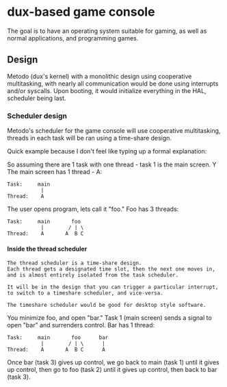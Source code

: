 # dux-based game console #

The goal is to have an operating system suitable for gaming, as well as normal applications, and programming games.

## Design ##

Metodo (dux's kernel) with a monolithic design using cooperative multitasking, with nearly all communication would be done using interrupts and/or syscalls.
Upon booting, it would initialize everything in the HAL, scheduler being last.

### Scheduler design ###

Metodo's scheduler for the game console will use cooperative multitasking, threads in each task will be ran using a time-share design.

Quick example because I don't feel like typing up a formal explanation:

So assuming there are 1 task with one thread - task 1 is the main screen.
Y
The main screen has 1 thread - A:

    Task:     main
               |
    Thread:    A

The user opens program, lets call it "foo." Foo has 3 threads:

    Task:     main       foo
               |        / | \
    Thread:    A       A  B C

#### Inside the thread scheduler ####
    The thread scheduler is a time-share design.
    Each thread gets a designated time slot, then the next one moves in,
    and is almost entirely isolated from the task scheduler.
    
    It will be in the design that you can trigger a particular interrupt,
    to switch to a timeshare scheduler, and vice-versa.
    
    The timeshare scheduler would be good for desktop style software.

You minimize foo, and open "bar." Task 1 (main screen) sends a signal to open "bar" and surrenders control.
Bar has 1 thread:

    Task:     main       foo      bar
               |        / | \      |
    Thread:    A       A  B C      A

Once bar (task 3) gives up control, we go back to main (task 1) until it gives up control, then go to foo (task 2) until it gives up control, then back to bar (task 3).
